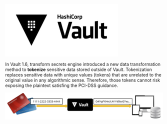 ![Vault logo](./assets/Vault_Icon_FullColor.png)


In Vault 1.6, transform secrets engine introduced a new data transformation
method to **tokenize** sensitive data stored outside of Vault. Tokenization
replaces sensitive data with unique values (tokens) that are unrelated to the
original value in any algorithmic sense. Therefore, those tokens cannot risk
exposing the plaintext satisfing the PCI-DSS guidance.

![Tokenization](./assets/vault-tokenization-1.png)
